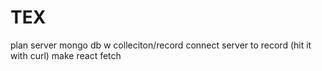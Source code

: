 # TEX
plan
server
mongo db w colleciton/record
connect server to record (hit it with curl)
make react fetch 